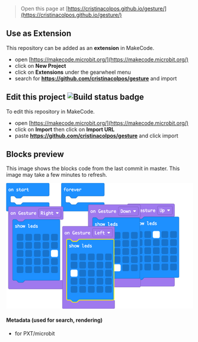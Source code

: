 
> Open this page at [https://cristinacolpos.github.io/gesture/](https://cristinacolpos.github.io/gesture/)

## Use as Extension

This repository can be added as an **extension** in MakeCode.

* open [https://makecode.microbit.org/](https://makecode.microbit.org/)
* click on **New Project**
* click on **Extensions** under the gearwheel menu
* search for **https://github.com/cristinacolpos/gesture** and import

## Edit this project ![Build status badge](https://github.com/cristinacolpos/gesture/workflows/MakeCode/badge.svg)

To edit this repository in MakeCode.

* open [https://makecode.microbit.org/](https://makecode.microbit.org/)
* click on **Import** then click on **Import URL**
* paste **https://github.com/cristinacolpos/gesture** and click import

## Blocks preview

This image shows the blocks code from the last commit in master.
This image may take a few minutes to refresh.

![A rendered view of the blocks](https://github.com/cristinacolpos/gesture/raw/master/.github/makecode/blocks.png)

#### Metadata (used for search, rendering)

* for PXT/microbit
<script src="https://makecode.com/gh-pages-embed.js"></script><script>makeCodeRender("{{ site.makecode.home_url }}", "{{ site.github.owner_name }}/{{ site.github.repository_name }}");</script>
